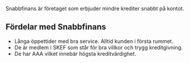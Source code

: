 Snabbfinans är företaget som erbjuder mindre krediter snabbt på kontot.

## Fördelar med Snabbfinans

- Långa öppettider med bra service. Alltid kunden i första rummet.
- De är medlem i SKEF som står för bra villkor och trygg kreditgivning.
- De har AAA vilket innebär högsta kreditvärdighet.
